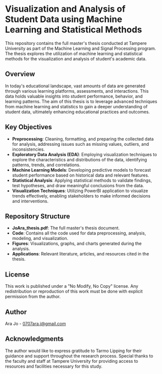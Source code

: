 # Visualization and Analysis of Student Data using Machine Learning and Statistical Methods

This repository contains the full master's thesis conducted at Tampere University as part of the Machine Learning and Signal Processing program. The thesis explores the utilization of machine learning and statistical methods for the visualization and analysis of student's academic data.

## Overview
In today's educational landscape, vast amounts of data are generated through various learning platforms, assessments, and interactions. This data holds valuable insights into student performance, behavior, and learning patterns. The aim of this thesis is to leverage advanced techniques from machine learning and statistics to gain a deeper understanding of student data, ultimately enhancing educational practices and outcomes.

## Key Objectives
- **Preprocessing**: Cleaning, formatting, and preparing the collected data for analysis, addressing issues such as missing values, outliers, and inconsistencies.
- **Exploratory Data Analysis (EDA)**: Employing visualization techniques to explore the characteristics and distributions of the data, identifying patterns, trends, and correlations.
- **Machine Learning Models**: Developing predictive models to forecast student performance based on historical data and relevant features.
- **Statistical Analysis**: Applying statistical methods to validate findings, test hypotheses, and draw meaningful conclusions from the data.
- **Visualization Techniques**: Utilizing PowerBI application to visualize trends effectively, enabling stakeholders to make informed decisions and interventions.

## Repository Structure
- **JoAra_thesis.pdf**: The full master's thesis document.
- **Code**: Contains all the code used for data preprocessing, analysis, modeling, and visualization.
- **Figures**: Visualizations, graphs, and charts generated during the analysis.
- **Applications**: Relevant literature, articles, and resources cited in the thesis.

## License
This work is published under a "No Modify, No Copy" license. Any redistribution or reproduction of this work must be done with explicit permission from the author.

## Author
Ara Jo - 0707ara.j@gmail.com

## Acknowledgments
The author would like to express gratitude to Tarmo Lipping for their guidance and support throughout the research process.
Special thanks to the faculty and staff at Tampere University for providing access to resources and facilities necessary for this study.
